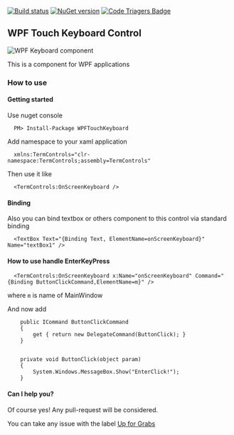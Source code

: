 [![Build status](https://ci.appveyor.com/api/projects/status/py2u4lm82ud0m91q?svg=true)](https://ci.appveyor.com/project/snmslavk/wpf-on-screen-keyboard)
[![NuGet version](https://badge.fury.io/nu/WPFTouchKeyboard.svg)](https://badge.fury.io/nu/WPFTouchKeyboard)
[![Code Triagers Badge](https://www.codetriage.com/snmslavk/wpf-keyboard-control/badges/users.svg)](https://www.codetriage.com/snmslavk/wpf-keyboard-control)

## WPF Touch Keyboard Control
![WPF Keyboard component](https://visualstudiogallery.msdn.microsoft.com/d711a67c-ceb7-46ec-a0c7-0db4e2cdea53/image/file/208492/1/68747470733a2f2f692e6779617a6f2e636f6d2f37343435656166366139346231326236633261323636373764366631643863622e676966.gif)

This is a component for WPF applications

### How to use
#### Getting started
Use nuget console

      PM> Install-Package WPFTouchKeyboard

Add namespace to your xaml application

      xmlns:TermControls="clr-namespace:TermControls;assembly=TermControls"
 
 Then use it like
 
      <TermControls:OnScreenKeyboard />

#### Binding      
Also you can bind textbox or others component to this control via standard binding

      <TextBox Text="{Binding Text, ElementName=onScreenKeyboard}" Name="textBox1" />

#### How to use handle EnterKeyPress

      <TermControls:OnScreenKeyboard x:Name="onScreenKeyboard" Command="{Binding ButtonClickCommand,ElementName=m}" />
      
where `m` is name of MainWindow

And now add

        public ICommand ButtonClickCommand
        {
            get { return new DelegateCommand(ButtonClick); }
        }


        private void ButtonClick(object param)
        {
            System.Windows.MessageBox.Show("EnterClick!");
        }


#### Can I help you?

Of course yes! Any pull-request will be considered.

You can take any issue with the label [Up for Grabs](https://github.com/snmslavk/WPF-Keyboard-Control/issues?q=is%3Aissue+is%3Aopen+label%3A%22Up+for+Grabs%22)
